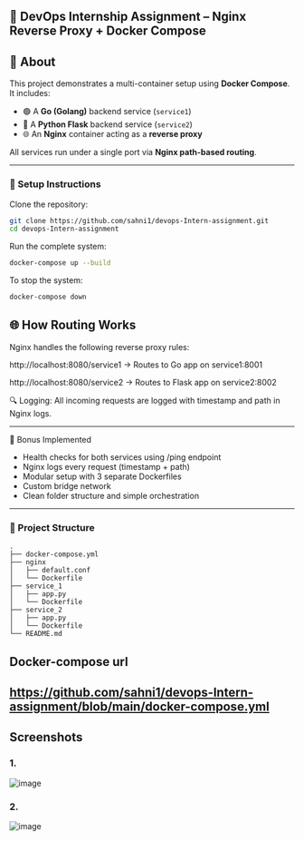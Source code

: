 ## 🚀 DevOps Internship Assignment – Nginx Reverse Proxy + Docker Compose

## 👋 About

This project demonstrates a multi-container setup using **Docker Compose**. It includes:

- 🟢 A **Go (Golang)** backend service (`service1`)  
- 🐍 A **Python Flask** backend service (`service2`)  
- 🌐 An **Nginx** container acting as a **reverse proxy**

All services run under a single port via **Nginx path-based routing**.




---

### 🔧 Setup Instructions
Clone the repository:


```bash
git clone https://github.com/sahni1/devops-Intern-assignment.git
cd devops-Intern-assignment
```
Run the complete system:
```bash
docker-compose up --build
```
To stop the system:
```bash
docker-compose down
```
## 🌐 How Routing Works
Nginx handles the following reverse proxy rules:

http://localhost:8080/service1 → Routes to Go app on service1:8001

http://localhost:8080/service2 → Routes to Flask app on service2:8002

🔍 Logging: All incoming requests are logged with timestamp and path in Nginx logs.

---

🎁 Bonus Implemented
  -  Health checks for both services using /ping endpoint
  -  Nginx logs every request (timestamp + path)
  -  Modular setup with 3 separate Dockerfiles
  -  Custom bridge network
  -  Clean folder structure and simple orchestration

---

### 📁 Project Structure

```
.
├── docker-compose.yml
├── nginx
│   ├── default.conf
│   └── Dockerfile
├── service_1
│   ├── app.py
│   └── Dockerfile
├── service_2
│   ├── app.py
│   └── Dockerfile
└── README.md
```
## Docker-compose url
https://github.com/sahni1/devops-Intern-assignment/blob/main/docker-compose.yml
---

## Screenshots
### 1. 
![image](https://github.com/user-attachments/assets/08c9a73b-6dac-4bc3-acd2-bbceb7b3cbed)
### 2.
![image](https://github.com/user-attachments/assets/55e3b7af-5644-414b-a544-09dc337f436a)




